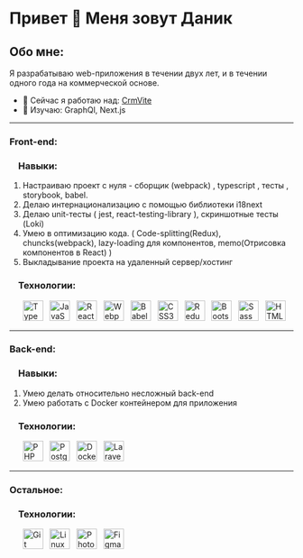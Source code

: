 Привет 👋 Меня зовут Даник
======================

Обо мне:
--------

Я разрабатываю web-приложения в течении двух лет, и в течении одного года на коммерческой основе.

* 🚀  Сейчас я работаю над: [CrmVite](https://github.com/plonkton228/CrmVite)
* 🧠  Изучаю: GraphQl, Next.js
--------
### Front-end:
<div> 
<h3>&nbsp &nbsp Навыки:</h3>
<p align="left">
  <ol>
    <li>Настраиваю проект с нуля - сборщик (webpack) ,  typescript , тесты , storybook, babel.</li>
    <li>Делаю интернационализацию с помощью библиотеки i18next</li>
    <li>Делаю unit-тесты ( jest, react-testing-library ), скриншотные тесты (Loki)</li>
    <li>Умею в оптимизацию кода. ( Code-splitting(Redux), chuncks(webpack), lazy-loading для компонентов, memo(Отрисовка компонентов в React) )</li>
    <li>Выкладывание проекта на удаленный сервер/хостинг</li>
  </ol>
</p>

<h3>&nbsp &nbsp Технологии:</h3>
<p align="left">
&nbsp &nbsp  &nbsp <a href="https://www.typescriptlang.org/" target="_blank" rel="noreferrer"><img src="https://raw.githubusercontent.com/danielcranney/readme-generator/main/public/icons/skills/typescript-colored.svg" width="36" height="36" alt="TypeScript" /></a> &nbsp <a href="https://developer.mozilla.org/en-US/docs/Web/JavaScript" target="_blank" rel="noreferrer"><img src="https://raw.githubusercontent.com/danielcranney/readme-generator/main/public/icons/skills/javascript-colored.svg" width="36" height="36" alt="JavaScript" /></a> &nbsp <a href="https://reactjs.org/" target="_blank" rel="noreferrer"><img src="https://raw.githubusercontent.com/danielcranney/readme-generator/main/public/icons/skills/react-colored.svg" width="36" height="36" alt="React" /></a> &nbsp <a href="https://webpack.js.org/" target="_blank" rel="noreferrer"><img src="https://raw.githubusercontent.com/danielcranney/readme-generator/main/public/icons/skills/webpack-colored.svg" width="36" height="36" alt="Webpack" /></a> &nbsp <a href="https://babeljs.io/" target="_blank" rel="noreferrer"><img src="https://raw.githubusercontent.com/danielcranney/readme-generator/main/public/icons/skills/babel-colored.svg" width="36" height="36" alt="Babel" /></a> &nbsp <a href="https://www.w3.org/TR/CSS/#css" target="_blank" rel="noreferrer"><img src="https://raw.githubusercontent.com/danielcranney/readme-generator/main/public/icons/skills/css3-colored.svg" width="36" height="36" alt="CSS3" /></a> &nbsp <a href="https://redux.js.org/" target="_blank" rel="noreferrer"><img src="https://raw.githubusercontent.com/danielcranney/readme-generator/main/public/icons/skills/redux-colored.svg" width="36" height="36" alt="Redux" /></a> &nbsp <a href="https://getbootstrap.com/" target="_blank" rel="noreferrer"><img src="https://raw.githubusercontent.com/danielcranney/readme-generator/main/public/icons/skills/bootstrap-colored.svg" width="36" height="36" alt="Bootstrap" /></a> &nbsp <a href="https://sass-lang.com/" target="_blank" rel="noreferrer"><img src="https://raw.githubusercontent.com/danielcranney/readme-generator/main/public/icons/skills/sass-colored.svg" width="36" height="36" alt="Sass" /></a> &nbsp <a href="https://developer.mozilla.org/en-US/docs/Glossary/HTML5" target="_blank" rel="noreferrer"><img src="https://raw.githubusercontent.com/danielcranney/readme-generator/main/public/icons/skills/html5-colored.svg" width="36" height="36" alt="HTML5" /></a>
</p>
</div>

--------
### Back-end:
<div> 
<h3>&nbsp &nbsp Навыки:</h3>
<p align="left">
  <ol>
    <li>Умею делать относительно несложный back-end</li>
    <li>Умею работать с Docker контейнером для приложения</li>
  </ol>
</p>

<h3>&nbsp &nbsp Технологии:</h3>
<p align="left">
&nbsp &nbsp  &nbsp <a href="https://www.php.net/" target="_blank" rel="noreferrer"><img src="https://raw.githubusercontent.com/danielcranney/readme-generator/main/public/icons/skills/php-colored.svg" width="36" height="36" alt="PHP" /></a> &nbsp <a href="https://www.postgresql.org/" target="_blank" rel="noreferrer"><img src="https://raw.githubusercontent.com/danielcranney/readme-generator/main/public/icons/skills/postgresql-colored.svg" width="36" height="36" alt="PostgreSQL" /></a> &nbsp <a href="https://www.docker.com/" target="_blank" rel="noreferrer"><img src="https://raw.githubusercontent.com/danielcranney/readme-generator/main/public/icons/skills/docker-colored.svg" width="36" height="36" alt="Docker" /></a> &nbsp <a href="https://laravel.com/" target="_blank" rel="noreferrer"><img src="https://raw.githubusercontent.com/danielcranney/readme-generator/main/public/icons/skills/laravel-colored.svg" width="36" height="36" alt="Laravel" /></a>
</p>
</div>

--------
### Остальное:

<div> 
<h3>&nbsp &nbsp Технологии:</h3>
<p align="left">
&nbsp &nbsp  &nbsp <a href="https://git-scm.com/" target="_blank" rel="noreferrer"><img src="https://raw.githubusercontent.com/danielcranney/readme-generator/main/public/icons/skills/git-colored.svg" width="36" height="36" alt="Git" /></a> &nbsp <a href="https://www.linux.org" target="_blank" rel="noreferrer"><img src="https://raw.githubusercontent.com/danielcranney/readme-generator/main/public/icons/skills/linux-colored.svg" width="36" height="36" alt="Linux" /></a> &nbsp <a href="https://www.adobe.com/uk/products/photoshop.html" target="_blank" rel="noreferrer"><img src="https://raw.githubusercontent.com/danielcranney/readme-generator/main/public/icons/skills/photoshop-colored.svg" width="36" height="36" alt="Photoshop" /></a> &nbsp <a href="https://www.figma.com/" target="_blank" rel="noreferrer"><img src="https://raw.githubusercontent.com/danielcranney/readme-generator/main/public/icons/skills/figma-colored.svg" width="36" height="36" alt="Figma" /></a>
</p>
</div>







